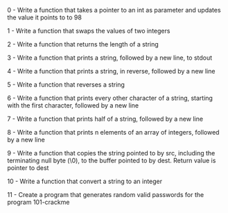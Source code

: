 0 - Write a function that takes a pointer to an int as parameter and updates the value it points to to 98

1 - Write a function that swaps the values of two integers

2 - Write a function that returns the length of a string

3 - Write a function that prints a string, followed by a new line, to stdout

4 - Write a function that prints a string, in reverse, followed by a new line

5 - Write a function that reverses a string

6 - Write a function that prints every other character of a string, starting with the first character, followed by a new line

7 - Write a function that prints half of a string, followed by a new line

8 - Write a function that prints n elements of an array of integers, followed by a new line

9 - Write a function that copies the string pointed to by src, including the terminating null byte (\0), to the buffer pointed to by dest. Return value is pointer to dest

10 - Write a function that convert a string to an integer

11 - Create a program that generates random valid passwords for the program 101-crackme
